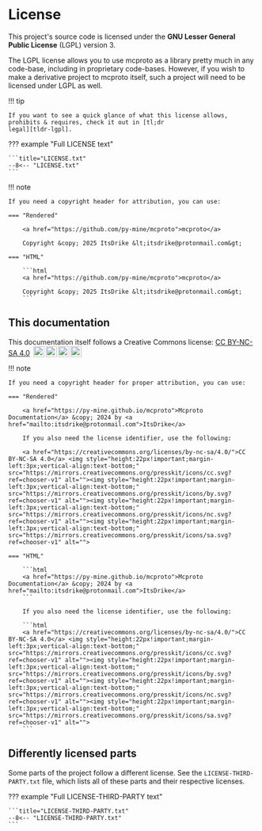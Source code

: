 # License

This project's source code is licensed under the **GNU Lesser General Public License** (LGPL) version 3.

The LGPL license allows you to use mcproto as a library pretty much in any code-base, including in proprietary
code-bases. However, if you wish to make a derivative project to mcproto itself, such a project will need to be licensed under
LGPL as well.

!!! tip

    If you want to see a quick glance of what this license allows, prohibits & requires, check it out in [tl;dr
    legal][tldr-lgpl].

??? example "Full LICENSE text"

    ```title="LICENSE.txt"
    --8<-- "LICENSE.txt"
    ```

!!! note

    If you need a copyright header for attribution, you can use:

    === "Rendered"

        <a href="https://github.com/py-mine/mcproto">mcproto</a>

        Copyright &copy; 2025 ItsDrike &lt;itsdrike@protonmail.com&gt;

    === "HTML"

        ```html
        <a href="https://github.com/py-mine/mcproto">mcproto</a>

        Copyright &copy; 2025 ItsDrike &lt;itsdrike@protonmail.com&gt;
        ```

## This documentation

This documentation itself follows a Creative Commons license: <a href="https://creativecommons.org/licenses/by-nc-sa/4.0/">CC BY-NC-SA 4.0</a> <img style="height:22px!important;margin-left:3px;vertical-align:text-bottom;" src="https://mirrors.creativecommons.org/presskit/icons/cc.svg?ref=chooser-v1" alt=""><img style="height:22px!important;margin-left:3px;vertical-align:text-bottom;" src="https://mirrors.creativecommons.org/presskit/icons/by.svg?ref=chooser-v1" alt=""><img style="height:22px!important;margin-left:3px;vertical-align:text-bottom;" src="https://mirrors.creativecommons.org/presskit/icons/nc.svg?ref=chooser-v1" alt=""><img style="height:22px!important;margin-left:3px;vertical-align:text-bottom;" src="https://mirrors.creativecommons.org/presskit/icons/sa.svg?ref=chooser-v1" alt="">

!!! note

    If you need a copyright header for proper attribution, you can use:

    === "Rendered"

        <a href="https://py-mine.github.io/mcproto">Mcproto Documentation</a> &copy; 2024 by <a href="mailto:itsdrike@protonmail.com">ItsDrike</a>

        If you also need the license identifier, use the following:

        <a href="https://creativecommons.org/licenses/by-nc-sa/4.0/">CC BY-NC-SA 4.0</a> <img style="height:22px!important;margin-left:3px;vertical-align:text-bottom;" src="https://mirrors.creativecommons.org/presskit/icons/cc.svg?ref=chooser-v1" alt=""><img style="height:22px!important;margin-left:3px;vertical-align:text-bottom;" src="https://mirrors.creativecommons.org/presskit/icons/by.svg?ref=chooser-v1" alt=""><img style="height:22px!important;margin-left:3px;vertical-align:text-bottom;" src="https://mirrors.creativecommons.org/presskit/icons/nc.svg?ref=chooser-v1" alt=""><img style="height:22px!important;margin-left:3px;vertical-align:text-bottom;" src="https://mirrors.creativecommons.org/presskit/icons/sa.svg?ref=chooser-v1" alt="">

    === "HTML"

        ```html
        <a href="https://py-mine.github.io/mcproto">Mcproto Documentation</a> &copy; 2024 by <a href="mailto:itsdrike@protonmail.com">ItsDrike</a>
        ```

        If you also need the license identifier, use the following:

        ```html
        <a href="https://creativecommons.org/licenses/by-nc-sa/4.0/">CC BY-NC-SA 4.0</a> <img style="height:22px!important;margin-left:3px;vertical-align:text-bottom;" src="https://mirrors.creativecommons.org/presskit/icons/cc.svg?ref=chooser-v1" alt=""><img style="height:22px!important;margin-left:3px;vertical-align:text-bottom;" src="https://mirrors.creativecommons.org/presskit/icons/by.svg?ref=chooser-v1" alt=""><img style="height:22px!important;margin-left:3px;vertical-align:text-bottom;" src="https://mirrors.creativecommons.org/presskit/icons/nc.svg?ref=chooser-v1" alt=""><img style="height:22px!important;margin-left:3px;vertical-align:text-bottom;" src="https://mirrors.creativecommons.org/presskit/icons/sa.svg?ref=chooser-v1" alt="">
        ```

## Differently licensed parts

Some parts of the project follow a different license. See the `LICENSE-THIRD-PARTY.txt` file, which lists all of these
parts and their respective licenses.

??? example "Full LICENSE-THIRD-PARTY text"

    ```title="LICENSE-THIRD-PARTY.txt"
    --8<-- "LICENSE-THIRD-PARTY.txt"
    ```

[tldr-lgpl]: https://www.tldrlegal.com/license/gnu-lesser-general-public-license-v3-lgpl-3
